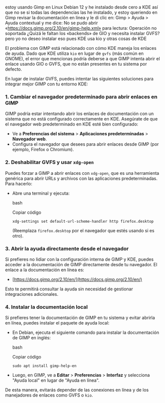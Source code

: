 estoy usando Gimp en Linux Debian 12 y he instalado desde cero a KDE así que no se si todas las dependencias las he instalado, y estoy queriendo en Gimp revisar la documentación en linea y le di clic en: Gimp > Ayuda > Ayuda contextual y me dice: No se pudo abrir «https://docs.gimp.org/2.10/en/gimp-help.xml» para lectura: Operación no soportada ¿Quizá le faltan los «backends» de GIO y necesita instalar GVFS? pero yo no deseo instalar eso pues KDE usa kio y otras cosas de KDE

El problema con GIMP está relacionado con cómo KDE maneja los enlaces de ayuda. Dado que KDE utiliza `kio` en lugar de `gvfs` (más común en GNOME), el error que mencionas podría deberse a que GIMP intenta abrir el enlace usando GIO o GVFS, que no están presentes en tu sistema por defecto.

En lugar de instalar GVFS, puedes intentar las siguientes soluciones para integrar mejor GIMP con tu entorno KDE:

### 1\. Cambiar el navegador predeterminado para abrir enlaces en GIMP

GIMP podría estar intentando abrir los enlaces de documentación con un sistema que no está configurado correctamente en KDE. Asegúrate de que el navegador web predeterminado en KDE esté bien configurado:

- Ve a **Preferencias del sistema** > **Aplicaciones predeterminadas** > **Navegador web**.
- Configura el navegador que desees para abrir enlaces desde GIMP (por ejemplo, Firefox o Chromium).

### 2\. Deshabilitar GVFS y usar `xdg-open`

Puedes forzar a GIMP a abrir enlaces con `xdg-open`, que es una herramienta genérica para abrir URLs y archivos con las aplicaciones predeterminadas. Para hacerlo:

- Abre una terminal y ejecuta:
    
    bash
    
    Copiar código
    
    `xdg-settings set default-url-scheme-handler http firefox.desktop`
    
    (Reemplaza `firefox.desktop` por el navegador que estés usando si es otro).

### 3\. Abrir la ayuda directamente desde el navegador

Si prefieres no lidiar con la configuración interna de GIMP y KDE, puedes acceder a la documentación de GIMP directamente desde tu navegador. El enlace a la documentación en línea es:

- [https://docs.gimp.org/2.10/en/](https://docs.gimp.org/2.10/en/)

Esto te permitirá consultar la ayuda sin necesidad de gestionar integraciones adicionales.

### 4\. Instalar la documentación local

Si prefieres tener la documentación de GIMP en tu sistema y evitar abrirla en línea, puedes instalar el paquete de ayuda local:

- En Debian, ejecuta el siguiente comando para instalar la documentación de GIMP en inglés:
    
    bash
    
    Copiar código
    
    `sudo apt install gimp-help-en`
    
- Luego, en GIMP, ve a **Editar** > **Preferencias** > **Interfaz** y selecciona "Ayuda local" en lugar de "Ayuda en línea".

De esta manera, evitarás depender de las conexiones en línea y de los manejadores de enlaces como GVFS o `kio`.